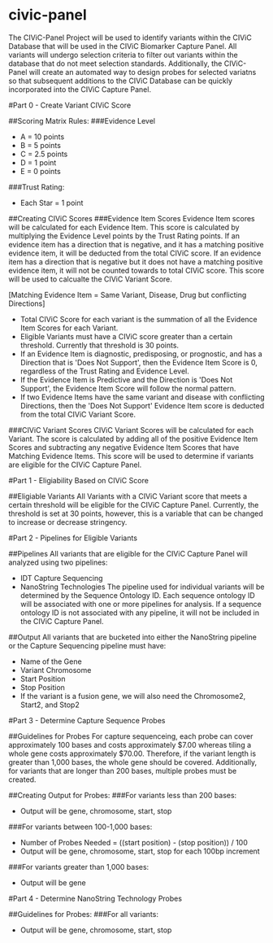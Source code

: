 # civic-panel
The CIViC-Panel Project will be used to identify variants within the CIViC Database that will be used in the CIViC Biomarker Capture Panel.  All variants will undergo selection criteria to filter out variants within the database that do not meet selection standards.  Additionally, the CIViC-Panel will create an automated way to design probes for selected variatns so that subsequent additions to the CIViC Database can be quickly incorporated into the CIViC Capture Panel.


#Part 0 - Create Variant CIViC Score 

##Scoring Matrix Rules:
###Evidence Level

- A = 10 points
- B = 5 points
- C = 2.5 points
- D = 1 point
- E = 0 points


###Trust Rating:
- Each Star = 1 point

##Creating CIViC Scores
###Evidence Item Scores
Evidence Item scores will be calculated for each Evidence Item.  This score is calculated by multiplying the Evidence Level points by the Trust Rating points.  If an evidence item has a direction that is negative, and it has a matching positive evidence item, it will be deducted from the total CIViC score. If an evidence item has a direction that is negative but it does not have a matching positive evidence item, it will not be counted towards to total CIViC score.  This score will be used to calcualte the CIViC Variant Score.

[Matching Evidence Item = Same Variant, Disease, Drug but conflicting Directions]

- Total CIViC Score for each variant is the summation of all the Evidence Item Scores for each Variant.
- Eligible Variants must have a CIViC score greater than a certain threshold.  Currently that threshold is 30 points.
- If an Evidence Item is diagnostic, predisposing, or prognostic, and has a Direction that is 'Does Not Support', then the Evidence Item Score is 0, regardless of the Trust Rating and Evidence Level.
- If the Evidence Item is Predictive and the Direction is 'Does Not Support', the Evidence Item Score will follow the normal pattern.
- If two Evidence Items have the same variant and disease with conflicting Directions, then the 'Does Not Support' Evidence Item score is deducted from the total CIViC Variant Score.

###CIViC Variant Scores
CIViC Variant Scores will be calculated for each Variant.  The score is calculated by adding all of the positive Evidence Item Scores and subtracting any negative Evidence Item Scores that have Matching Evidence Items.  This score will be used to determine if variants are eligible for the CIViC Capture Panel.


#Part 1 - Eligiability Based on CIViC Score

##Eligiable Variants
All Variants with a CIViC Variant score that meets a certain threshold will be eligible for the CIViC Capture Panel.  Currently, the threshold is set at 30 points, however, this is a variable that can be changed to increase or decrease stringency.
	
	
#Part 2 - Pipelines for Eligible Variants

##Pipelines
All variants that are eligible for the CIViC Capture Panel will analyzed using two pipelines:
- IDT Capture Sequencing
- NanoString Technologies
The pipeline used for individual variants will be determined by the Sequence Ontology ID.  Each sequence ontology ID will be associated with one or more pipelines for analysis.  If a sequence ontology ID is not associated with any pipeline, it will not be included in the CIViC Capture Panel.

##Output
All variants that are bucketed into either the NanoString pipeline or the Capture Sequencing pipeline must have:
- Name of the Gene
- Variant Chromosome
- Start Position
- Stop Position
- If the variant is a fusion gene, we will also need the Chromosome2, Start2, and Stop2
     
     
#Part 3 - Determine Capture Sequence Probes

##Guidelines for Probes
For capture sequenceing, each probe can cover approximately 100 bases and costs approximately $7.00 whereas tiling a whole gene costs approximately $70.00.  Therefore, if the variant length is greater than 1,000 bases, the whole gene should be covered.  Additionally, for variants that are longer than 200 bases, multiple probes must be created.

##Creating Output for Probes:
###For variants less than 200 bases:
- Output will be gene, chromosome, start, stop

###For variants between 100-1,000 bases:
- Number of Probes Needed = ((start position) - (stop position)) / 100
- Output will be gene, chromosome, start, stop for each 100bp increment

###For variants greater than 1,000 bases:
- Output will be gene


#Part 4 - Determine NanoString Technology Probes

##Guidelines for Probes:
###For all variants:
- Output will be gene, chromosome, start, stop



